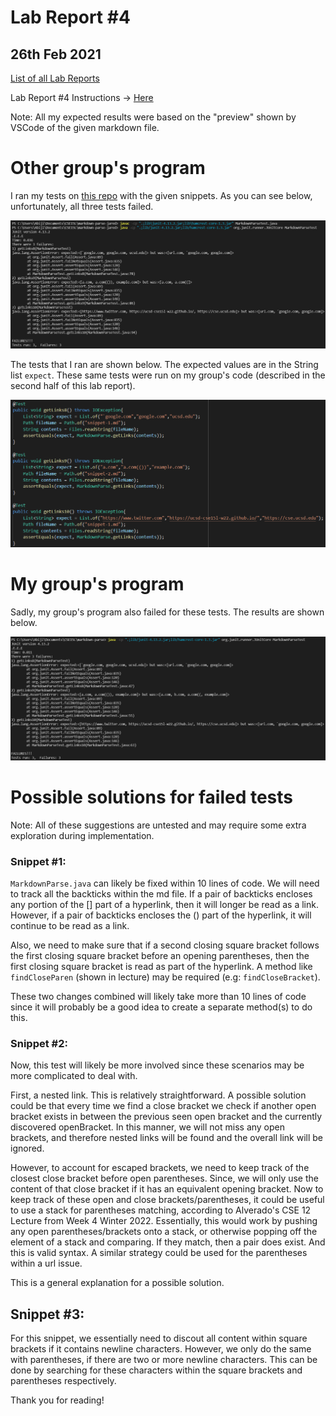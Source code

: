 # **Lab Report #4**
## 26th Feb 2021

[List of all Lab Reports](https://abijitj.github.io/cse15l-lab-reports/)

Lab Report #4 Instructions -> [Here](https://ucsd-cse15l-w22.github.io/week/week8/)

Note: All my expected results were based on the "preview" shown by VSCode of the given markdown file. 

# Other group's program 
I ran my tests on [this repo](https://github.com/JaredJose/markdown-parse) with the given snippets. As you can see below, unfortunately, all three tests failed.

![image](failed-tests-jared.png)

The tests that I ran are shown below. The expected values are in the String list `expect`. These same tests were run on my group's code (described in the second half of this lab report).

![image](tests-run.png)

# My group's program 
Sadly, my group's program also failed for these tests. The results are shown below.

![image](my-failed-tests.png)


# Possible solutions for failed tests

Note: All of these suggestions are untested and may require some extra exploration during implementation. 

### Snippet #1:
`MarkdownParse.java` can likely be fixed within 10 lines of code. We will need to track all the backticks within the md file. If a pair of backticks encloses any portion of the [] part of a hyperlink, then it will longer be read as a link. However, if a pair of backticks encloses the () part of the hyperlink, it will continue to be read as a link. 

Also, we need to make sure that if a second closing square bracket follows the first closing square bracket before an opening parentheses, then the first closing square bracket is read as part of the hyperlink. A method like `findCloseParen` (shown in lecture) may be required (e.g:  `findCloseBracket`).  

These two changes combined will likely take more than 10 lines of code since it will probably be a good idea to create a separate method(s) to do this.

### Snippet #2:
Now, this test will likely be more involved since these scenarios may be more complicated to deal with. 

First, a nested link. This is relatively straightforward. A possible solution could be that every time we find a close bracket we check if another open bracket exists in between the previous seen open bracket and the currently discovered openBracket. In this manner, we will not miss any open brackets, and therefore nested links will be found and the overall link will be ignored. 

However, to account for escaped brackets, we need to keep track of the closest close bracket before open parentheses. Since, we will only use the content of that close bracket if it has an equivalent opening bracket. Now to keep track of these open and close brackets/parentheses, it could be useful to use a stack for parentheses matching, according to Alverado's CSE 12 Lecture from Week 4 Winter 2022. Essentially, this would work by pushing any open parentheses/brackets onto a stack, or otherwise popping off the element of a stack and comparing. If they match, then a pair does exist. And this is valid syntax. A similar strategy could be used for the parentheses within a url issue. 

This is a general explanation for a possible solution. 

## Snippet #3:
For this snippet, we essentially need to discout all content within square brackets if it contains newline characters. However, we only do the same with parentheses, if there are two or more newline characters. This can be done by searching for these characters within the square brackets and parentheses respectively. 

Thank you for reading!